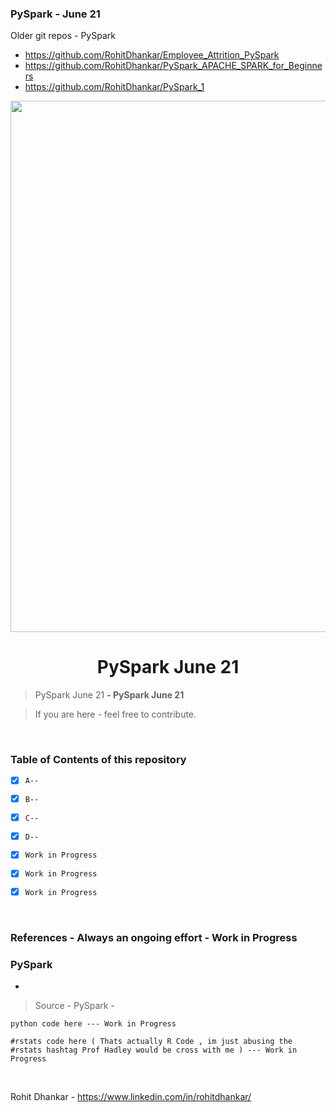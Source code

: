 ### PySpark - June 21

Older git repos - PySpark 
- https://github.com/RohitDhankar/Employee_Attrition_PySpark
- https://github.com/RohitDhankar/PySpark_APACHE_SPARK_for_Beginners
- https://github.com/RohitDhankar/PySpark_1


<p align="center">
    <img src="" width= "850px">
</p>

<h1 align="center">PySpark June 21 </h1>

> PySpark June 21  **- PySpark June 21**
 
> If you are here - feel free to contribute. 


<br/>


### Table of Contents of this repository

- [X] `A-- ` 
- [X] `B-- ` 
- [X] `C-- ` 
- [X] `D-- ` 
- [X] `Work in Progress` 
- [X] `Work in Progress` 
- [X] `Work in Progress` 


<br/>

### References - Always an ongoing effort - Work in Progress

### PySpark 

-  


> Source - PySpark  - 

```
python code here --- Work in Progress
```

```
#rstats code here ( Thats actually R Code , im just abusing the #rstats hashtag Prof Hadley would be cross with me ) --- Work in Progress
```


<br/>

Rohit Dhankar - https://www.linkedin.com/in/rohitdhankar/




